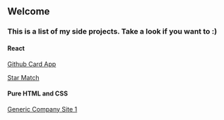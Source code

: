 ## Welcome

### This is a list of my side projects. Take a look if you want to :)

#### React

[Github Card App](https://rasmar.github.io/github_card_app/)

[Star Match](https://rasmar.github.io/star-match/)

#### Pure HTML and CSS

[Generic Company Site 1](https://rasmar.github.io/generic-site-1/)
